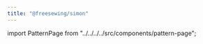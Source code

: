 ```yaml
---
title: "@freesewing/simon"
---
```


import PatternPage from "../../../../src/components/pattern-page";

<patternpage pattern="simon" />